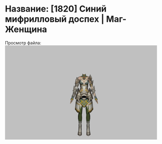 # Название: [1820] Синий мифрилловый доспех | Маг-Женщина

Просмотр файла:
![p050004.png](p050004.png)